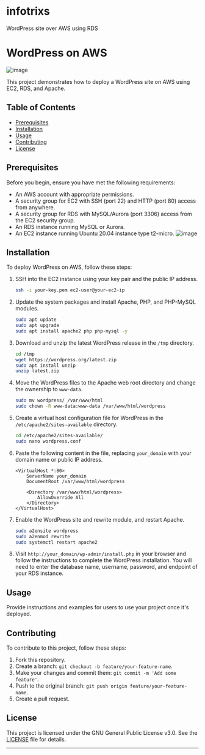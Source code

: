 # infotrixs
WordPress site over AWS using RDS


# WordPress on AWS

![image](https://github.com/lija12-3/infotrixs/assets/105269384/6f58169b-964f-4ccb-b33d-5f4da3f4995c)

This project demonstrates how to deploy a WordPress site on AWS using EC2, RDS, and Apache.

## Table of Contents

- [Prerequisites](#prerequisites)
- [Installation](#installation)
- [Usage](#usage)
- [Contributing](#contributing)
- [License](#license)

## Prerequisites

Before you begin, ensure you have met the following requirements:

- An AWS account with appropriate permissions.
- A security group for EC2 with SSH (port 22) and HTTP (port 80) access from anywhere.
- A security group for RDS with MySQL/Aurora (port 3306) access from the EC2 security group.
- An RDS instance running MySQL or Aurora.
- An EC2 instance running Ubuntu 20.04 instance type t2-micro.
  ![image](https://github.com/lija12-3/infotrixs/assets/105269384/a086a3d1-4780-4be1-896b-acc21bf14568)

## Installation

To deploy WordPress on AWS, follow these steps:

1. SSH into the EC2 instance using your key pair and the public IP address.
   ```bash
   ssh -i your-key.pem ec2-user@your-ec2-ip
   ```

2. Update the system packages and install Apache, PHP, and PHP-MySQL modules.
   ```bash
   sudo apt update
   sudo apt upgrade
   sudo apt install apache2 php php-mysql -y
   ```

3. Download and unzip the latest WordPress release in the `/tmp` directory.
   ```bash
   cd /tmp
   wget https://wordpress.org/latest.zip
   sudo apt install unzip
   unzip latest.zip
   ```

4. Move the WordPress files to the Apache web root directory and change the ownership to `www-data`.
   ```bash
   sudo mv wordpress/ /var/www/html
   sudo chown -R www-data:www-data /var/www/html/wordpress
   ```

5. Create a virtual host configuration file for WordPress in the `/etc/apache2/sites-available` directory.
   ```bash
   cd /etc/apache2/sites-available/
   sudo nano wordpress.conf
   ```

6. Paste the following content in the file, replacing `your_domain` with your domain name or public IP address.
   ```apacheconf
   <VirtualHost *:80>
       ServerName your_domain
       DocumentRoot /var/www/html/wordpress

       <Directory /var/www/html/wordpress>
           AllowOverride All
       </Directory>
   </VirtualHost>
   ```

7. Enable the WordPress site and rewrite module, and restart Apache.
   ```bash
   sudo a2ensite wordpress
   sudo a2enmod rewrite
   sudo systemctl restart apache2
   ```

8. Visit `http://your_domain/wp-admin/install.php` in your browser and follow the instructions to complete the WordPress installation. You will need to enter the database name, username, password, and endpoint of your RDS instance.

## Usage

Provide instructions and examples for users to use your project once it's deployed.

## Contributing

To contribute to this project, follow these steps:

1. Fork this repository.
2. Create a branch: `git checkout -b feature/your-feature-name`.
3. Make your changes and commit them: `git commit -m 'Add some feature'`.
4. Push to the original branch: `git push origin feature/your-feature-name`.
5. Create a pull request.

## License

This project is licensed under the GNU General Public License v3.0. See the [LICENSE](LICENSE) file for details.

---






